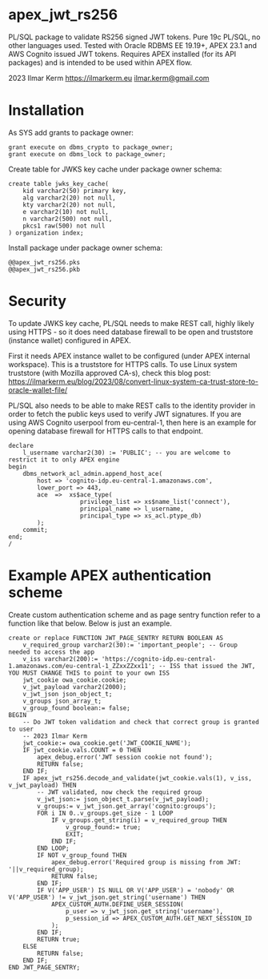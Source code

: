 # apex_jwt_rs256

PL/SQL package to validate RS256 signed JWT tokens. Pure 19c PL/SQL, no other languages used.
Tested with Oracle RDBMS EE 19.19+, APEX 23.1 and AWS Cognito issued JWT tokens.
Requires APEX installed (for its API packages) and is intended to be used within APEX flow.

2023 Ilmar Kerm
https://ilmarkerm.eu
ilmar.kerm@gmail.com

# Installation

As SYS add grants to package owner:
```
grant execute on dbms_crypto to package_owner;
grant execute on dbms_lock to package_owner;
```

Create table for JWKS key cache under package owner schema:

```
create table jwks_key_cache(
    kid varchar2(50) primary key,
    alg varchar2(20) not null,
    kty varchar2(20) not null,
    e varchar2(10) not null,
    n varchar2(500) not null,
    pkcs1 raw(500) not null
) organization index;
```

Install package under package owner schema:

```
@@apex_jwt_rs256.pks
@@apex_jwt_rs256.pkb
```

# Security

To update JWKS key cache, PL/SQL needs to make REST call, highly likely using HTTPS - so it does need database firewall to be open and truststore (instance wallet) configured in APEX.

First it needs APEX instance wallet to be configured (under APEX internal workspace). This is a truststore for HTTPS calls. To use Linux system truststore (with Mozilla approved CA-s), check this blog post:
https://ilmarkerm.eu/blog/2023/08/convert-linux-system-ca-trust-store-to-oracle-wallet-file/

PL/SQL also needs to be able to make REST calls to the identity provider in order to fetch the public keys used to verify JWT signatures.
If you are using AWS Cognito userpool from eu-central-1, then here is an example for opening database firewall for HTTPS calls to that endpoint.

```
declare
    l_username varchar2(30) := 'PUBLIC'; -- you are welcome to restrict it to only APEX engine
begin
    dbms_network_acl_admin.append_host_ace(
        host => 'cognito-idp.eu-central-1.amazonaws.com',
        lower_port => 443,
        ace  =>  xs$ace_type(
                    privilege_list => xs$name_list('connect'),
                    principal_name => l_username,
                    principal_type => xs_acl.ptype_db)
        );
    commit;
end;
/
```

# Example APEX authentication scheme

Create custom authentication scheme and as page sentry function refer to a function like that below. Below is just an example.

```
create or replace FUNCTION JWT_PAGE_SENTRY RETURN BOOLEAN AS 
    v_required_group varchar2(30):= 'important_people'; -- Group needed to access the app
    v_iss varchar2(200):= 'https://cognito-idp.eu-central-1.amazonaws.com/eu-central-1_ZZxxZZxx11'; -- ISS that issued the JWT, YOU MUST CHANGE THIS to point to your own ISS
    jwt_cookie owa_cookie.cookie;
    v_jwt_payload varchar2(2000);
    v_jwt_json json_object_t;
    v_groups json_array_t;
    v_group_found boolean:= false;
BEGIN
    -- Do JWT token validation and check that correct group is granted to user
    -- 2023 Ilmar Kerm
    jwt_cookie:= owa_cookie.get('JWT_COOKIE_NAME');
    IF jwt_cookie.vals.COUNT = 0 THEN
        apex_debug.error('JWT session cookie not found');
        RETURN false;
    END IF;
    IF apex_jwt_rs256.decode_and_validate(jwt_cookie.vals(1), v_iss, v_jwt_payload) THEN
        -- JWT validated, now check the required group
        v_jwt_json:= json_object_t.parse(v_jwt_payload);
        v_groups:= v_jwt_json.get_array('cognito:groups');
        FOR i IN 0..v_groups.get_size - 1 LOOP
            IF v_groups.get_string(i) = v_required_group THEN
                v_group_found:= true;
                EXIT;
            END IF;
        END LOOP;
        IF NOT v_group_found THEN
            apex_debug.error('Required group is missing from JWT: '||v_required_group);
            RETURN false;
        END IF;
        IF V('APP_USER') IS NULL OR V('APP_USER') = 'nobody' OR V('APP_USER') != v_jwt_json.get_string('username') THEN
            APEX_CUSTOM_AUTH.DEFINE_USER_SESSION(
                p_user => v_jwt_json.get_string('username'),
                p_session_id => APEX_CUSTOM_AUTH.GET_NEXT_SESSION_ID
            );
        END IF;
        RETURN true;
    ELSE
        RETURN false;
    END IF;
END JWT_PAGE_SENTRY;
```
